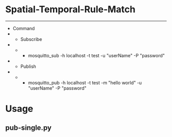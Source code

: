 # Spatial-Temporal-Rule-Match


---

- Command
- - Subscribe
- - - mosquitto_sub -h localhost -t test -u "userName" -P "password"
- - Publish
- - - mosquitto_pub -h localhost -t test -m "hello world" -u "userName" -P "password"


# Usage

## pub-single.py


